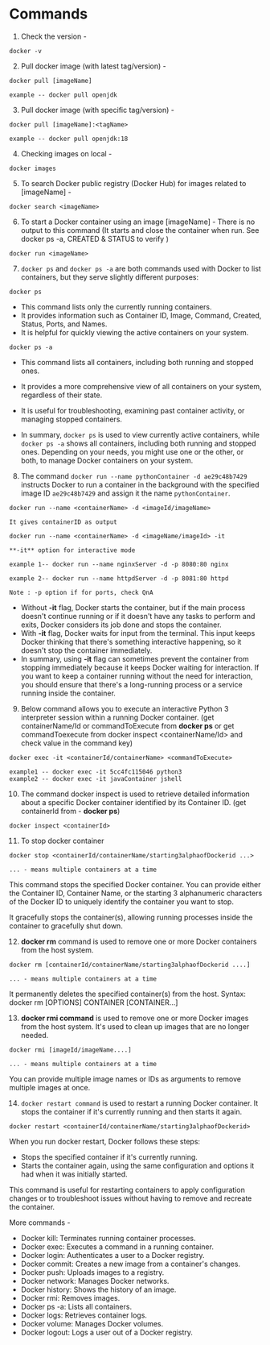 # Commands


1. Check the version -
```
docker -v
```

2. Pull docker image (with latest tag/version) - 
```
docker pull [imageName]

example -- docker pull openjdk
```

3. Pull docker image (with specific tag/version) - 
```
docker pull [imageName]:<tagName>

example -- docker pull openjdk:18 
```

4. Checking images on local -
```
docker images
```

5. To search Docker public registry (Docker Hub) for images related to [imageName] -
```
docker search <imageName>
```

6. To start a Docker container using an image [imageName] - There is no output to this command (It starts and close the container when run. See docker ps -a, CREATED & STATUS to verify )
```
docker run <imageName>
```

7. `docker ps` and `docker ps -a` are both commands used with Docker to list containers, but they serve slightly different purposes:

```
docker ps
```
   - This command lists only the currently running containers.
   - It provides information such as Container ID, Image, Command, Created, Status, Ports, and Names.
   - It is helpful for quickly viewing the active containers on your system.

```
docker ps -a
```
   - This command lists all containers, including both running and stopped ones.
   - It provides a more comprehensive view of all containers on your system, regardless of their state.
   - It is useful for troubleshooting, examining past container activity, or managing stopped containers.

   - In summary, `docker ps` is used to view currently active containers, while `docker ps -a` shows all containers, including both running and stopped ones. Depending on your needs, you might use one or the other, or both, to manage Docker containers on your system.

8. The command `docker run --name pythonContainer -d ae29c48b7429` instructs Docker to run a container in the background with the specified image ID `ae29c48b7429` and assign it the name `pythonContainer`. 
```console
docker run --name <containerName> -d <imageId/imageName>

It gives containerID as output
```

```console
docker run --name <containerName> -d <imageName/imageId> -it

**-it** option for interactive mode

example 1-- docker run --name nginxServer -d -p 8080:80 nginx

example 2-- docker run --name httpdServer -d -p 8081:80 httpd

Note : -p option if for ports, check QnA
```

 - Without **-it** flag, Docker starts the container, but if the main process doesn't continue running or if it doesn't have any tasks to perform and exits, Docker considers its job done and stops the container.
- With **-it** flag, Docker waits for input from the terminal. This input keeps Docker thinking that there's something interactive happening, so it doesn't stop the container immediately.
- In summary, using **-it** flag can sometimes prevent the container from stopping immediately because it keeps Docker waiting for interaction. If you want to keep a container running without the need for interaction, you should ensure that there's a long-running process or a service running inside the container.

9. Below command allows you to execute an interactive Python 3 interpreter session within a running Docker container. (get containerName/Id or commandToExecute from **docker ps** or get commandToexecute from docker inspect <containerName/Id> and check value in the command key)
```console
docker exec -it <containerId/containerName> <commandToExecute>

example1 -- docker exec -it 5cc4fc115046 python3
example2 -- docker exec -it javaContainer jshell
```

10. The command docker inspect <containerId> is used to retrieve detailed information about a specific Docker container identified by its Container ID. (get containerId from - **docker ps**)

```console
docker inspect <containerId>
```

11. To stop docker container
```console
docker stop <containerId/containerName/starting3alphaofDockerid ...>

... - means multiple containers at a time
```
This command stops the specified Docker container. You can provide either the Container ID, Container Name, or the starting 3 alphanumeric characters of the Docker ID to uniquely identify the container you want to stop.

It gracefully stops the container(s), allowing running processes inside the container to gracefully shut down.

12. **docker rm** command is used to remove one or more Docker containers from the host system.
```console
docker rm [containerId/containerName/starting3alphaofDockerid ....]

... - means multiple containers at a time
```
It permanently deletes the specified container(s) from the host.
Syntax: docker rm [OPTIONS] CONTAINER [CONTAINER...]

13. **docker rmi command** is used to remove one or more Docker images from the host system. It's used to clean up images that are no longer needed.

```console
docker rmi [imageId/imageName....]

... - means multiple containers at a time
```

You can provide multiple image names or IDs as arguments to remove multiple images at once.

14. `docker restart command` is used to restart a running Docker container. It stops the container if it's currently running and then starts it again.

```console
docker restart <containerId/containerName/starting3alphaofDockerid>
```

When you run docker restart, Docker follows these steps:

- Stops the specified container if it's currently running.
- Starts the container again, using the same configuration and options it had when it was initially started.

This command is useful for restarting containers to apply configuration changes or to troubleshoot issues without having to remove and recreate the container.


More commands -
- Docker kill: Terminates running container processes.
- Docker exec: Executes a command in a running container.
- Docker login: Authenticates a user to a Docker registry.
- Docker commit: Creates a new image from a container's changes.
- Docker push: Uploads images to a registry.
- Docker network: Manages Docker networks.
- Docker history: Shows the history of an image.
- Docker rmi: Removes images.
- Docker ps -a: Lists all containers.
- Docker logs: Retrieves container logs.
- Docker volume: Manages Docker volumes.
- Docker logout: Logs a user out of a Docker registry.